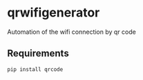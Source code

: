 # qrwifigenerator
Automation of the wifi connection by qr code

## Requirements

```python
pip install qrcode

```

